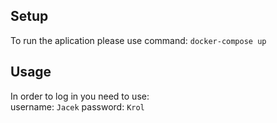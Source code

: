 ## Setup
To run the aplication please use command:
`docker-compose up`

## Usage
In order to log in you need to use:  
username: `Jacek` password: `Krol`